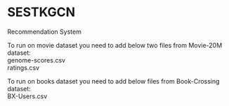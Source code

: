 # SESTKGCN
Recommendation System

To run on movie dataset you need to add below two files from Movie-20M dataset:
<br>genome-scores.csv
<br>ratings.csv

To run on books dataset you need to add below files from Book-Crossing dataset:
<br>BX-Users.csv
